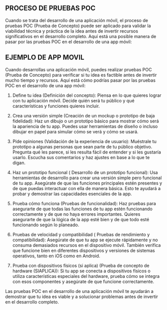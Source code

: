 ## PROCESO DE PRUEBAS POC

Cuando se trata del desarrollo de una aplicación móvil, el proceso de pruebas POC (Prueba de Concepto) puede ser aplicado para validar la viabilidad técnica y práctica de la idea antes de invertir recursos significativos en el desarrollo completo. Aquí está una posible manera de pasar por las pruebas POC en el desarrollo de una app móvil:


## EJEMPLO DE APP MOVIL

Cuando desarrollas una aplicación móvil, puedes realizar pruebas POC (Prueba de Concepto) para verificar si tu idea es factible antes de invertir mucho tiempo y recursos. Aquí está cómo podrías pasar por las pruebas POC en el desarrollo de una app móvil:

1. Define tu idea (Definición del concepto): Piensa en lo que quieres lograr con tu aplicación móvil. Decide quién será tu público y qué características y funciones quieres incluir.

2. Crea una versión simple (Creación de un mockup o prototipo de baja fidelidad): Haz un dibujo o un prototipo básico para mostrar cómo será la apariencia de tu app. Puedes usar herramientas de diseño o incluso dibujar en papel para simular cómo se verá y cómo se usará.

3. Pide opiniones (Validación de la experiencia de usuario): Muéstrale tu prototipo a algunas personas que sean parte de tu público objetivo. Pregunta qué les parece, si les resulta fácil de entender y si les gustaría usarlo. Escucha sus comentarios y haz ajustes en base a lo que te digan.

4. Haz un prototipo funcional ( Desarrollo de un prototipo funcional): Usa herramientas de desarrollo para crear una versión simple pero funcional de tu app. Asegúrate de que las funciones principales estén presentes y de que puedas interactuar con ella de manera básica. Esto te ayudará a probar y demostrar las capacidades esenciales de la app.

5. Prueba cómo funciona (Pruebas de funcionalidad): Haz pruebas para asegurarte de que todas las funciones de tu app estén funcionando correctamente y de que no haya errores importantes. Quieres asegurarte de que la lógica de la app esté bien y de que todo esté funcionando según lo planeado.

6. Pruebas de velocidad y compatibilidad ( Pruebas de rendimiento y compatibilidad): Asegúrate de que tu app se ejecute rápidamente y no consuma demasiados recursos en el dispositivo móvil. También verifica que funcione bien en diferentes dispositivos y versiones de sistemas operativos, tanto en iOS como en Android.

7. Prueba con dispositivos físicos (si aplica) (Prueba de concepto de hardware (SIAPLICA)): Si tu app se conecta a dispositivos físicos o utiliza características especiales del hardware, prueba cómo se integra con esos componentes y asegúrate de que funcione correctamente.

Las pruebas POC en el desarrollo de una aplicación móvil te ayudarán a demostrar que tu idea es viable y a solucionar problemas antes de invertir en el desarrollo completo.